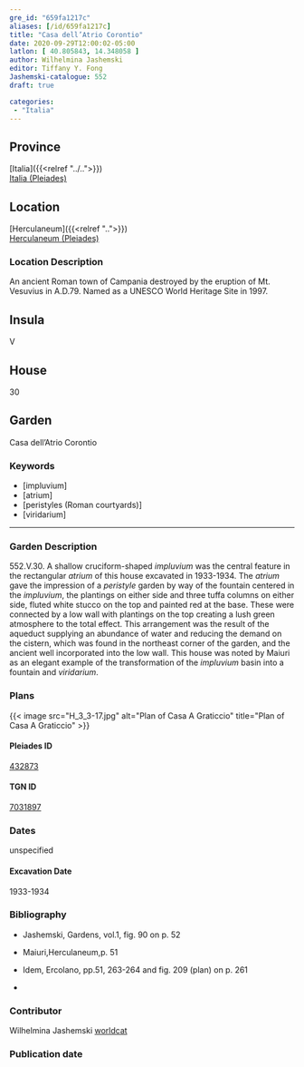 ```yaml
---
gre_id: "659fa1217c"
aliases: [/id/659fa1217c]
title: "Casa dell’Atrio Corontio"
date: 2020-09-29T12:00:02-05:00
latlon: [ 40.805843, 14.348058 ]
author: Wilhelmina Jashemski
editor: Tiffany Y. Fong
Jashemski-catalogue: 552
draft: true

categories:
 - "Italia"
---
```


## Province

[Italia]({{<relref "../..">}}) \
[Italia (Pleiades)](https://pleiades.stoa.org/places/1052)


## Location

 [Herculaneum]({{<relref "..">}}) \
 [Herculaneum (Pleiades)](https://pleiades.stoa.org/places/432873)


### Location Description
An ancient Roman town of Campania destroyed by the eruption of Mt. Vesuvius in A.D.79. Named as a UNESCO World Heritage Site in 1997.

## Insula
V

## House
30

## Garden
Casa dell’Atrio Corontio


### Keywords
- [impluvium]
- [atrium]
- [peristyles (Roman courtyards)]
- [viridarium]

---

### Garden Description
552.V.30.
A shallow cruciform-shaped *impluvium* was the central feature in the rectangular *atrium* of this house excavated in 1933-1934. The *atrium* gave the impression of a *peristyle* garden by way of the fountain centered in the *impluvium*, the plantings on either side and three tuffa columns on either side, fluted white stucco on the top and painted red at the base. These were connected by a low wall with plantings on the top creating a lush green atmosphere to the total effect. This arrangement was the result of the aqueduct supplying an abundance of water and reducing the demand on the cistern, which was found in the northeast corner of the garden, and the ancient well incorporated into the low wall. This house was noted by Maiuri as an elegant example of the transformation of the *impluvium* basin into a fountain and *viridarium*.

### Plans
{{< image src="H_3_3-17.jpg" alt="Plan of Casa A Graticcio" title="Plan of Casa A Graticcio" >}}




#### Pleiades ID
[432873](https://pleiades.stoa.org/places/432873)

#### TGN ID
[7031897](http://vocab.getty.edu/page/tgn/7031897)


### Dates

unspecified

#### Excavation Date

1933-1934

### Bibliography

- Jashemski, Gardens, vol.1, fig. 90 on p. 52
- Maiuri,Herculaneum,p. 51
- Idem, Ercolano, pp.51, 263-264 and fig. 209 (plan) on p. 261

-
<!--#### Periodo ID-->

<!-- [PERIODO_ID](https://pleiades.stoa.org/places/PLEIADES_ID) -->

### Contributor

Wilhelmina Jashemski [worldcat](http://worldcat.org/identities/lccn-n80037970/)

### Publication date



<!--### Related articles-->

<!-- Links to other related articles. Leave blank for now -->
